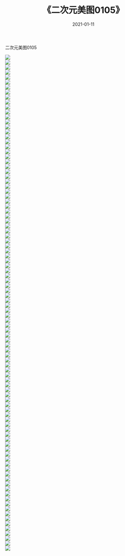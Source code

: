 ﻿---
layout: post
title:  《二次元美图0105》
date:   2021-01-11
img: http://imgx.orgx.ga/二次元/2021/二次元美图0105/000.jpg
categories: [美女, 清纯, 唯美]
---

二次元美图0105

 ![](http://imgx.orgx.ga/二次元/2021/二次元美图0105/001.jpg) <br>![](http://imgx.orgx.ga/二次元/2021/二次元美图0105/002.jpg) <br>![](http://imgx.orgx.ga/二次元/2021/二次元美图0105/003.jpg) <br>![](http://imgx.orgx.ga/二次元/2021/二次元美图0105/004.jpg) <br>![](http://imgx.orgx.ga/二次元/2021/二次元美图0105/005.jpg) <br>![](http://imgx.orgx.ga/二次元/2021/二次元美图0105/006.jpg) <br>![](http://imgx.orgx.ga/二次元/2021/二次元美图0105/007.jpg) <br>![](http://imgx.orgx.ga/二次元/2021/二次元美图0105/008.jpg) <br>![](http://imgx.orgx.ga/二次元/2021/二次元美图0105/009.jpg) <br>![](http://imgx.orgx.ga/二次元/2021/二次元美图0105/010.jpg) <br>![](http://imgx.orgx.ga/二次元/2021/二次元美图0105/011.jpg) <br>![](http://imgx.orgx.ga/二次元/2021/二次元美图0105/012.jpg) <br>![](http://imgx.orgx.ga/二次元/2021/二次元美图0105/013.jpg) <br>![](http://imgx.orgx.ga/二次元/2021/二次元美图0105/014.jpg) <br>![](http://imgx.orgx.ga/二次元/2021/二次元美图0105/015.jpg) <br>![](http://imgx.orgx.ga/二次元/2021/二次元美图0105/016.jpg) <br>![](http://imgx.orgx.ga/二次元/2021/二次元美图0105/017.jpg) <br>![](http://imgx.orgx.ga/二次元/2021/二次元美图0105/018.jpg) <br>![](http://imgx.orgx.ga/二次元/2021/二次元美图0105/019.jpg) <br>![](http://imgx.orgx.ga/二次元/2021/二次元美图0105/020.jpg) <br>![](http://imgx.orgx.ga/二次元/2021/二次元美图0105/021.jpg) <br>![](http://imgx.orgx.ga/二次元/2021/二次元美图0105/022.jpg) <br>![](http://imgx.orgx.ga/二次元/2021/二次元美图0105/023.jpg) <br>![](http://imgx.orgx.ga/二次元/2021/二次元美图0105/024.jpg) <br>![](http://imgx.orgx.ga/二次元/2021/二次元美图0105/025.jpg) <br>![](http://imgx.orgx.ga/二次元/2021/二次元美图0105/026.jpg) <br>![](http://imgx.orgx.ga/二次元/2021/二次元美图0105/027.jpg) <br>![](http://imgx.orgx.ga/二次元/2021/二次元美图0105/028.jpg) <br>![](http://imgx.orgx.ga/二次元/2021/二次元美图0105/029.jpg) <br>![](http://imgx.orgx.ga/二次元/2021/二次元美图0105/030.jpg) <br>![](http://imgx.orgx.ga/二次元/2021/二次元美图0105/031.jpg) <br>![](http://imgx.orgx.ga/二次元/2021/二次元美图0105/032.jpg) <br>![](http://imgx.orgx.ga/二次元/2021/二次元美图0105/033.jpg) <br>![](http://imgx.orgx.ga/二次元/2021/二次元美图0105/034.jpg) <br>![](http://imgx.orgx.ga/二次元/2021/二次元美图0105/035.jpg) <br>![](http://imgx.orgx.ga/二次元/2021/二次元美图0105/036.jpg) <br>![](http://imgx.orgx.ga/二次元/2021/二次元美图0105/037.jpg) <br>![](http://imgx.orgx.ga/二次元/2021/二次元美图0105/038.jpg) <br>![](http://imgx.orgx.ga/二次元/2021/二次元美图0105/039.jpg) <br>![](http://imgx.orgx.ga/二次元/2021/二次元美图0105/040.jpg) <br>![](http://imgx.orgx.ga/二次元/2021/二次元美图0105/041.jpg) <br>![](http://imgx.orgx.ga/二次元/2021/二次元美图0105/042.jpg) <br>![](http://imgx.orgx.ga/二次元/2021/二次元美图0105/043.jpg) <br>![](http://imgx.orgx.ga/二次元/2021/二次元美图0105/044.jpg) <br>![](http://imgx.orgx.ga/二次元/2021/二次元美图0105/045.jpg) <br>![](http://imgx.orgx.ga/二次元/2021/二次元美图0105/046.jpg) <br>![](http://imgx.orgx.ga/二次元/2021/二次元美图0105/047.jpg) <br>![](http://imgx.orgx.ga/二次元/2021/二次元美图0105/048.jpg) <br>![](http://imgx.orgx.ga/二次元/2021/二次元美图0105/049.jpg) <br>![](http://imgx.orgx.ga/二次元/2021/二次元美图0105/050.jpg) <br>![](http://imgx.orgx.ga/二次元/2021/二次元美图0105/051.jpg) <br>![](http://imgx.orgx.ga/二次元/2021/二次元美图0105/052.jpg) <br>![](http://imgx.orgx.ga/二次元/2021/二次元美图0105/053.jpg) <br>![](http://imgx.orgx.ga/二次元/2021/二次元美图0105/054.jpg) <br>![](http://imgx.orgx.ga/二次元/2021/二次元美图0105/055.jpg) <br>![](http://imgx.orgx.ga/二次元/2021/二次元美图0105/056.jpg) <br>![](http://imgx.orgx.ga/二次元/2021/二次元美图0105/057.jpg) <br>![](http://imgx.orgx.ga/二次元/2021/二次元美图0105/058.jpg) <br>![](http://imgx.orgx.ga/二次元/2021/二次元美图0105/059.jpg) <br>![](http://imgx.orgx.ga/二次元/2021/二次元美图0105/060.jpg) <br>![](http://imgx.orgx.ga/二次元/2021/二次元美图0105/061.jpg) <br>![](http://imgx.orgx.ga/二次元/2021/二次元美图0105/062.jpg) <br>![](http://imgx.orgx.ga/二次元/2021/二次元美图0105/063.jpg) <br>![](http://imgx.orgx.ga/二次元/2021/二次元美图0105/064.jpg) <br>![](http://imgx.orgx.ga/二次元/2021/二次元美图0105/065.jpg) <br>![](http://imgx.orgx.ga/二次元/2021/二次元美图0105/066.jpg) <br>![](http://imgx.orgx.ga/二次元/2021/二次元美图0105/067.jpg) <br>![](http://imgx.orgx.ga/二次元/2021/二次元美图0105/068.jpg) <br>![](http://imgx.orgx.ga/二次元/2021/二次元美图0105/069.jpg) <br>![](http://imgx.orgx.ga/二次元/2021/二次元美图0105/070.jpg) <br>![](http://imgx.orgx.ga/二次元/2021/二次元美图0105/071.jpg) <br>![](http://imgx.orgx.ga/二次元/2021/二次元美图0105/072.jpg) <br>![](http://imgx.orgx.ga/二次元/2021/二次元美图0105/073.jpg) <br>![](http://imgx.orgx.ga/二次元/2021/二次元美图0105/074.jpg) <br>![](http://imgx.orgx.ga/二次元/2021/二次元美图0105/075.jpg) <br>![](http://imgx.orgx.ga/二次元/2021/二次元美图0105/076.jpg) <br>![](http://imgx.orgx.ga/二次元/2021/二次元美图0105/077.jpg) <br>![](http://imgx.orgx.ga/二次元/2021/二次元美图0105/078.jpg) <br>![](http://imgx.orgx.ga/二次元/2021/二次元美图0105/079.jpg) <br>![](http://imgx.orgx.ga/二次元/2021/二次元美图0105/080.jpg) <br>![](http://imgx.orgx.ga/二次元/2021/二次元美图0105/081.jpg) <br>![](http://imgx.orgx.ga/二次元/2021/二次元美图0105/082.jpg) <br>![](http://imgx.orgx.ga/二次元/2021/二次元美图0105/083.jpg) <br>![](http://imgx.orgx.ga/二次元/2021/二次元美图0105/084.jpg) <br>![](http://imgx.orgx.ga/二次元/2021/二次元美图0105/085.jpg) <br>![](http://imgx.orgx.ga/二次元/2021/二次元美图0105/086.jpg) <br>![](http://imgx.orgx.ga/二次元/2021/二次元美图0105/087.jpg) <br>![](http://imgx.orgx.ga/二次元/2021/二次元美图0105/088.jpg) <br>![](http://imgx.orgx.ga/二次元/2021/二次元美图0105/089.jpg) <br>![](http://imgx.orgx.ga/二次元/2021/二次元美图0105/090.jpg) <br>![](http://imgx.orgx.ga/二次元/2021/二次元美图0105/091.jpg) <br>![](http://imgx.orgx.ga/二次元/2021/二次元美图0105/092.jpg) <br>![](http://imgx.orgx.ga/二次元/2021/二次元美图0105/093.jpg) <br>![](http://imgx.orgx.ga/二次元/2021/二次元美图0105/094.jpg) <br>![](http://imgx.orgx.ga/二次元/2021/二次元美图0105/095.jpg) <br>![](http://imgx.orgx.ga/二次元/2021/二次元美图0105/096.jpg) <br>![](http://imgx.orgx.ga/二次元/2021/二次元美图0105/097.jpg) <br>![](http://imgx.orgx.ga/二次元/2021/二次元美图0105/098.jpg) <br>![](http://imgx.orgx.ga/二次元/2021/二次元美图0105/099.jpg) <br>![](http://imgx.orgx.ga/二次元/2021/二次元美图0105/100.jpg) <br>